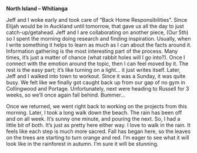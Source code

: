 **North Island – Whitianga**
 
Jeff and I woke early and took care of “Back Home Responsibilities”. Since Elijah
would be in Auckland until tomorrow, that gave us all the day to just catch-up/getahead. Jeff and I are collaborating on another piece, (Our 5th) so I spent the morning
doing research and finding inspiration. Usually, when I write something it helps to learn
as much as I can about the facts around it. Information gathering is the most
interesting part of the process. Many times, it’s just a matter of chance (what rabbit
holes will I go into?). Once I connect with the emotion around the topic, then I can
feel moved by it. The rest is the easy part; it’s like turning on a light… it just writes itself.
Later, Jeff and I walked into town to workout. Since it was a Sunday, it was quite
busy. We felt like we finally got caught back up from our gap of no gym in
Collingwood and Portage. Unfortunately, next were heading to Russell for 3 weeks,
so we’ll once again fall behind. Bummer…

Once we returned, we went right back to working on the projects from this morning.
Later, I took a long walk down the beach. The rain has been off and on all week. It’s
sunny one minute, and pouring the next. So, I had a little bit of both. It’s just as pretty
here either way. I love to walk in the rain. It feels like each step is much more sacred.
Fall has began here, so the leaves on the trees are starting to turn orange and red.
I’m eager to see what it will look like in the rainforest in autumn. I’m sure it will be
stunning.